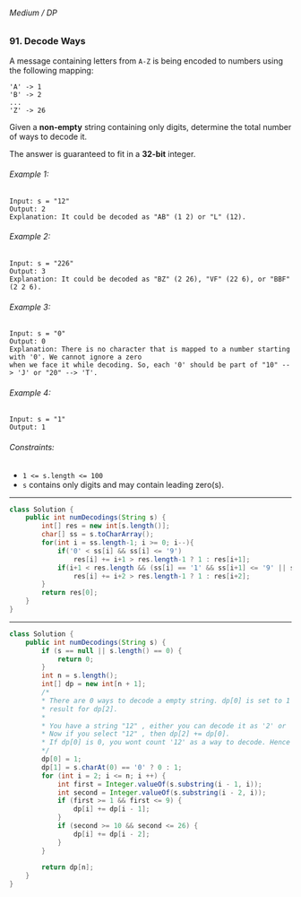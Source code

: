 ###### Medium / DP

### 91. Decode Ways

A message containing letters from `A-Z` is being encoded to numbers using the following mapping:
```
'A' -> 1
'B' -> 2
...
'Z' -> 26
```
Given a **non-empty** string containing only digits, determine the total number of ways to decode it.  

The answer is guaranteed to fit in a **32-bit** integer.  

###### Example 1:
```
Input: s = "12"
Output: 2
Explanation: It could be decoded as "AB" (1 2) or "L" (12).
```

###### Example 2:
```
Input: s = "226"
Output: 3
Explanation: It could be decoded as "BZ" (2 26), "VF" (22 6), or "BBF" (2 2 6).
```

###### Example 3:
```
Input: s = "0"
Output: 0
Explanation: There is no character that is mapped to a number starting with '0'. We cannot ignore a zero 
when we face it while decoding. So, each '0' should be part of "10" --> 'J' or "20" --> 'T'.
```

###### Example 4:
```
Input: s = "1"
Output: 1
```

###### Constraints:
- `1 <= s.length <= 100`
- `s` contains only digits and may contain leading zero(s).

***

```java
class Solution {
    public int numDecodings(String s) {
        int[] res = new int[s.length()];
        char[] ss = s.toCharArray();
        for(int i = ss.length-1; i >= 0; i--){
            if('0' < ss[i] && ss[i] <= '9') 
                res[i] += i+1 > res.length-1 ? 1 : res[i+1];
            if(i+1 < res.length && (ss[i] == '1' && ss[i+1] <= '9' || ss[i] == '2' && ss[i+1] <= '6')) 
                res[i] += i+2 > res.length-1 ? 1 : res[i+2];
        }
        return res[0];
    }
}
```

***

```java
class Solution {
    public int numDecodings(String s) {
        if (s == null || s.length() == 0) {
            return 0;
        }
        int n = s.length();
        int[] dp = new int[n + 1];
        /*
        * There are 0 ways to decode a empty string. dp[0] is set to 1 only to get the 
        * result for dp[2].
        * 
        * You have a string "12" , either you can decode it as '2' or '12'.
        * Now if you select "12" , then dp[2] += dp[0].
        * If dp[0] is 0, you wont count '12' as a way to decode. Hence dp[0] needs to be 1.
        */
        dp[0] = 1;
        dp[1] = s.charAt(0) == '0' ? 0 : 1;
        for (int i = 2; i <= n; i ++) {
            int first = Integer.valueOf(s.substring(i - 1, i));
            int second = Integer.valueOf(s.substring(i - 2, i));
            if (first >= 1 && first <= 9) {
                dp[i] += dp[i - 1];
            }
            if (second >= 10 && second <= 26) {
                dp[i] += dp[i - 2];
            }
        }
        
        return dp[n];
    }
}
```
